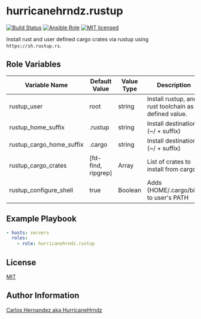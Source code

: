 # hurricanehrndz.rustup

[![Build Status][action-badge]][action-link]
[![Ansible Role][ansible-badge]][ansible-link]
[![MIT licensed](https://img.shields.io/badge/license-MIT-blue.svg?style=for-the-badge)](https://raw.githubusercontent.com/hurricanehrndz/ansible-rustup/master/LICENSE)

Install rust and user defined cargo crates via rustup using `https://sh.rustup.rs`.

## Role Variables

| Variable Name            | Default Value      | Value Type | Description                                          |
| ------------------------ | ------------------ | ---------- | ---------------------------------------------------- |
| rustup_user              | root               | string     | Install rustup, and rust toolchain as defined value. |
| rustup_home_suffix       | .rustup            | string     | Install destination (~/ + suffix)                    |
| rustup_cargo_home_suffix | .cargo             | string     | Install destination (~/ + suffix)                    |
| rustup_cargo_crates      | [fd-find, ripgrep] | Array      | List of crates to install from cargo.                |
| rustup_configure_shell   | true               | Boolean    | Adds {HOME/.cargo/bin} to user's PATH                |

## Example Playbook

```yaml
- hosts: servers
  roles:
    - role: hurricanehrndz.rustup
```

## License

[MIT](LICENSE)

## Author Information

[Carlos Hernandez aka HurricaneHrndz](https://github.com/hurricanehrndz)

[ansible-badge]: https://img.shields.io/ansible/role/d/44247?style=for-the-badge
[ansible-link]: https://galaxy.ansible.com/hurricanehrndz/rustup
[action-badge]: https://img.shields.io/github/workflow/status/hurricanehrndz/ansible-rustup/CI?style=for-the-badge
[action-link]: https://github.com/hurricanehrndz/ansible-rustup/actions?query=workflow%3ACI

